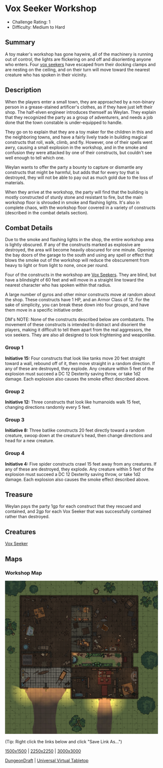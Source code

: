 # Vox Seeker Workshop

* Challenge Rating: 1
* Difficulty: Medium to Hard

## Summary

A toy maker's workshop has gone haywire, all of the machinery is running out of control, the lights are flickering on and off and disorienting anyone who enters. Four [vox seekers](https://www.dndbeyond.com/monsters/vox-seeker) have escaped from their docking clamps and are nesting on the ceiling, and on their turn will move toward the nearest creature who has spoken in their vicinity.

## Description

When the players enter a small town, they are approached by a non-binary person in a grease-stained artificer's clothes, as if they have just left their shop. The half-elven engineer introduces themself as Weylan. They explain that they recognized the party as a group of adventurers, and needs a job done that the town constable is under-equipped to handle.

They go on to explain that they are a toy maker for the children in this and the neighboring towns, and have a fairly lively trade in building magical constructs that roll, walk, climb, and fly. However, one of their spells went awry, causing a small explosion in the workshop, and in the smoke and confusion they were attacked by one of their constructs, but couldn't see well enough to tell which one.

Weylan wants to offer the party a bounty to capture or dismantle any constructs that might be harmful, but adds that for every toy that is destroyed, they will not be able to pay out as much gold due to the loss of materials.

When they arrive at the workshop, the party will find that the building is mostly constructed of sturdy stone and resistant to fire, but the main workshop floor is shrouded in smoke and flashing lights. It's also in complete chaos, with the workshop floor covered in a variety of constructs (described in the combat details section).

## Combat Details

Due to the smoke and flashing lights in the shop, the entire workshop area is lightly obscured. If any of the constructs marked as explosive are destroyed, the area will become heavily obscured for one minute. Opening the bay doors of the garage to the south and using any spell or effect that blows the smoke out of the workshop will reduce the obscurement from heavy to light or from light to none, once per round.

Four of the constructs in the workshop are [Vox Seekers](https://www.dndbeyond.com/monsters/vox-seeker). They are blind, but have a blindsight of 60 feet and will move in a straight line toward the nearest character who has spoken within that radius.

A large number of gyros and other minor constructs move at random about the shop. These constructs have 1 HP, and an Armor Class of 12. For the sake of simplicity, you can break these down into four groups, and have them move in a specific initiative order.

DM's NOTE: None of the constructs described below are combatants. The movement of these constructs is intended to distract and disorient the players, making it difficult to tell them apart from the real aggressors, the vox seekers. They are also all designed to look frightening and weaponlike.

### Group 1

**Initiative 15:** Four constructs that look like tanks move 20 feet straight toward a wall, rebound off of it, then move straight in a random direction. If any of these are destroyed, they explode. Any creature within 5 feet of the explosion must succeed a DC 12 Dexterity saving throw, or take 1d2 damage. Each explosion also causes the smoke effect described above.

### Group 2

**Initiative 12:** Three constructs that look like humanoids walk 15 feet, changing directions randomly every 5 feet.

### Group 3

**Initiative 8:** Three batlike constructs 20 feet directly toward a random creature, swoop down at the creature's head, then change directions and head for a new creature.

### Group 4

**Initiative 4:** Five spider constructs crawl 15 feet away from any creatures. If any of these are destroyed, they explode. Any creature within 5 feet of the explosion must succeed a DC 12 Dexterity saving throw, or take 1d2 damage. Each explosion also causes the smoke effect described above.

## Treasure

Weylan pays the party 1gp for each construct that they rescued and contained, and 2gp for each Vox Seeker that was successfully contained rather than destroyed.

## Creatures

[Vox Seeker](https://www.dndbeyond.com/monsters/vox-seeker)

## Maps

### Workshop Map

<img src="1500x1500.png" alt="Vox Seeker Workshop" class="inline"/>

(Tip: Right click the links below and click "Save Link As...")

[1500x1500](1500x1500.png) | [2250x2250](2250x2250.png) | [3000x3000](3000x3000.png)

[DungeonDraft](DungeonDraft.dungeondraft_map) | [Universal Virtual Tabletop](VirtualTableTop.dd2vtt)
